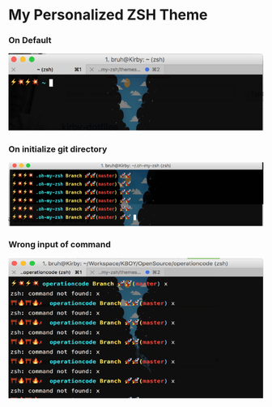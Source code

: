 # My Personalized ZSH Theme

### On Default

![](assets/onmyusers.png)

### On initialize git directory

![](assets/gitinit.png)

### Wrong input of command

![](assets/wrongcommand.png)
